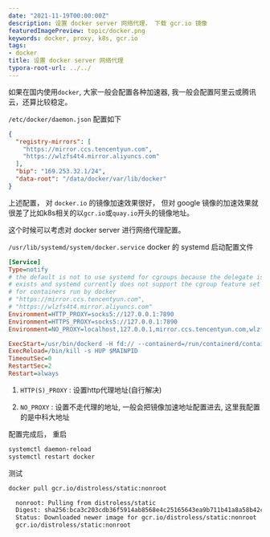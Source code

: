 ```yaml
---
date: "2021-11-19T00:00:00Z"
description: 设置 docker server 网络代理， 下载 gcr.io 镜像
featuredImagePreview: topic/docker.png
keywords: docker, proxy, k8s, gcr.io
tags:
- docker
title: 设置 docker server 网络代理
typora-root-url: ../../
---
```


如果在国内使用`docker`, 大家一般会配置各种加速器, 我一般会配置阿里云或腾讯云，还算比较稳定。

`/etc/docker/daemon.json` 配置如下

```json
{
  "registry-mirrors": [
    "https://mirror.ccs.tencentyun.com",
    "https://wlzfs4t4.mirror.aliyuncs.com"
  ],
  "bip": "169.253.32.1/24",
  "data-root": "/data/docker/var/lib/docker"
}
```



上述配置， 对 `docker.io` 的镜像加速效果很好， 但对 google 镜像的加速效果就很差了比如k8s相关的以`gcr.io`或`quay.io`开头的镜像地址。

这个时候可以考虑对 docker server 进行网络代理配置。



`/usr/lib/systemd/system/docker.service` docker 的 systemd 启动配置文件

```ini
[Service]
Type=notify
# the default is not to use systemd for cgroups because the delegate issues still
# exists and systemd currently does not support the cgroup feature set required
# for containers run by docker
# "https://mirror.ccs.tencentyun.com",
# "https://wlzfs4t4.mirror.aliyuncs.com"
Environment=HTTP_PROXY=socks5://127.0.0.1:7890
Environment=HTTPS_PROXY=socks5://127.0.0.1:7890
Environment=NO_PROXY=localhost,127.0.0.1,mirror.ccs.tencentyun.com,wlzfs4t4.mirror.aliyuncs.com

ExecStart=/usr/bin/dockerd -H fd:// --containerd=/run/containerd/containerd.sock
ExecReload=/bin/kill -s HUP $MAINPID
TimeoutSec=0
RestartSec=2
Restart=always
```



1. `HTTP(S)_PROXY` : 设置http代理地址(自行解决)

2. `NO_PROXY` : 设置不走代理的地址, 一般会把镜像加速地址配置进去, 这里我配置的是中科大地址



配置完成后， 重启

```bash
systemctl daemon-reload
systemctl restart docker
```



测试

```bash
docker pull gcr.io/distroless/static:nonroot

  nonroot: Pulling from distroless/static
  Digest: sha256:bca3c203cdb36f5914ab8568e4c25165643ea9b711b41a8a58b42c80a51ed609
  Status: Downloaded newer image for gcr.io/distroless/static:nonroot
  gcr.io/distroless/static:nonroot
```



